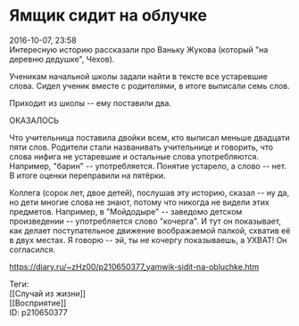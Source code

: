 Ямщик сидит на облучке
=======================

   
 2016-10-07, 23:58   
  Интересную историю рассказали про Ваньку Жукова (который "на деревню дедушке", Чехов).   
   
 Ученикам начальной школы задали найти в тексте все устаревшие слова. Сидел ученик вместе с родителями, в итоге выписали семь слов.   
   
 Приходит из школы -- ему поставили два.   
   
 ОКАЗАЛОСЬ   
   
 Что учительница поставила двойки всем, кто выписал меньше двадцати пяти слов. Родители стали названивать учительнице и говорить, что слова нифига не устаревшие и остальные слова употребляются. Например, "барин" -- употребляется. Понятие устарело, а слово -- нет. В итоге оценки переправили на пятёрки.   
   
 Коллега (сорок лет, двое детей), послушав эту историю, сказал -- ну да, но дети многие слова не знают, потому что никогда не видели этих предметов. Например, в "Мойдодыре" -- заведомо детском произведении -- употребляется слово "кочерга". И тут он показывает, как делает поступательное движение воображаемой палкой, схватив её в двух местах. Я говорю -- эй, ты не кочергу показываешь, а УХВАТ! Он согласился.   
    
 <https://diary.ru/~zHz00/p210650377_yamwik-sidit-na-obluchke.htm>   
   
 Теги:   
 [[Случай из жизни]]   
 [[Восприятие]]   
 ID: p210650377